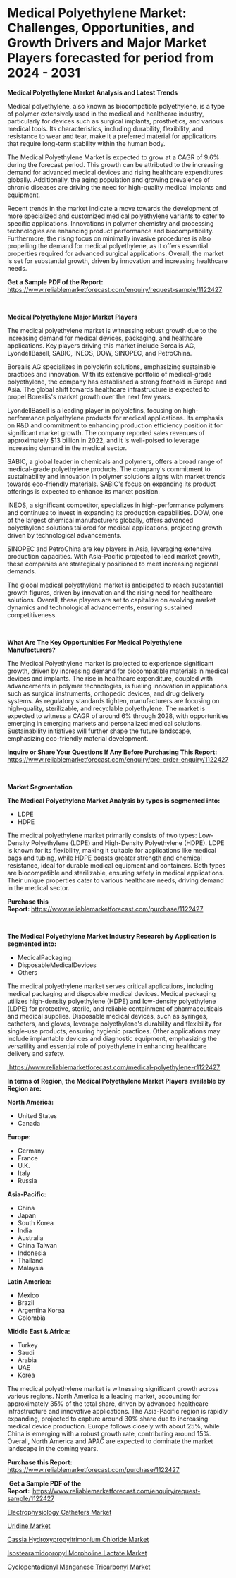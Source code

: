 <p><h1>Medical Polyethylene Market: Challenges, Opportunities, and Growth Drivers and Major Market Players forecasted for period from 2024 - 2031</h1></p><p><strong>Medical Polyethylene Market Analysis and Latest Trends</strong></p>
<p><p>Medical polyethylene, also known as biocompatible polyethylene, is a type of polymer extensively used in the medical and healthcare industry, particularly for devices such as surgical implants, prosthetics, and various medical tools. Its characteristics, including durability, flexibility, and resistance to wear and tear, make it a preferred material for applications that require long-term stability within the human body.</p><p>The Medical Polyethylene Market is expected to grow at a CAGR of 9.6% during the forecast period. This growth can be attributed to the increasing demand for advanced medical devices and rising healthcare expenditures globally. Additionally, the aging population and growing prevalence of chronic diseases are driving the need for high-quality medical implants and equipment. </p><p>Recent trends in the market indicate a move towards the development of more specialized and customized medical polyethylene variants to cater to specific applications. Innovations in polymer chemistry and processing technologies are enhancing product performance and biocompatibility. Furthermore, the rising focus on minimally invasive procedures is also propelling the demand for medical polyethylene, as it offers essential properties required for advanced surgical applications. Overall, the market is set for substantial growth, driven by innovation and increasing healthcare needs.</p></p>
<p><strong>Get a Sample PDF of the Report:&nbsp;</strong> <a href="https://www.reliablemarketforecast.com/enquiry/request-sample/1122427?utm_campaign=1141&utm_medium=2&utm_source=Github&utm_content=ia&utm_term=07112024&utm_id=medical-polyethylene">https://www.reliablemarketforecast.com/enquiry/request-sample/1122427</a></p>
<p>&nbsp;</p>
<p><strong>Medical Polyethylene Major Market Players</strong></p>
<p><p>The medical polyethylene market is witnessing robust growth due to the increasing demand for medical devices, packaging, and healthcare applications. Key players driving this market include Borealis AG, LyondellBasell, SABIC, INEOS, DOW, SINOPEC, and PetroChina.</p><p>Borealis AG specializes in polyolefin solutions, emphasizing sustainable practices and innovation. With its extensive portfolio of medical-grade polyethylene, the company has established a strong foothold in Europe and Asia. The global shift towards healthcare infrastructure is expected to propel Borealis's market growth over the next few years.</p><p>LyondellBasell is a leading player in polyolefins, focusing on high-performance polyethylene products for medical applications. Its emphasis on R&D and commitment to enhancing production efficiency position it for significant market growth. The company reported sales revenues of approximately $13 billion in 2022, and it is well-poised to leverage increasing demand in the medical sector.</p><p>SABIC, a global leader in chemicals and polymers, offers a broad range of medical-grade polyethylene products. The company's commitment to sustainability and innovation in polymer solutions aligns with market trends towards eco-friendly materials. SABIC's focus on expanding its product offerings is expected to enhance its market position.</p><p>INEOS, a significant competitor, specializes in high-performance polymers and continues to invest in expanding its production capabilities. DOW, one of the largest chemical manufacturers globally, offers advanced polyethylene solutions tailored for medical applications, projecting growth driven by technological advancements.</p><p>SINOPEC and PetroChina are key players in Asia, leveraging extensive production capacities. With Asia-Pacific projected to lead market growth, these companies are strategically positioned to meet increasing regional demands.</p><p>The global medical polyethylene market is anticipated to reach substantial growth figures, driven by innovation and the rising need for healthcare solutions. Overall, these players are set to capitalize on evolving market dynamics and technological advancements, ensuring sustained competitiveness.</p></p>
<p>&nbsp;</p>
<p><strong>What Are The Key Opportunities For Medical Polyethylene Manufacturers?</strong></p>
<p><p>The Medical Polyethylene market is projected to experience significant growth, driven by increasing demand for biocompatible materials in medical devices and implants. The rise in healthcare expenditure, coupled with advancements in polymer technologies, is fueling innovation in applications such as surgical instruments, orthopedic devices, and drug delivery systems. As regulatory standards tighten, manufacturers are focusing on high-quality, sterilizable, and recyclable polyethylene. The market is expected to witness a CAGR of around 6% through 2028, with opportunities emerging in emerging markets and personalized medical solutions. Sustainability initiatives will further shape the future landscape, emphasizing eco-friendly material development.</p></p>
<p><strong>Inquire or Share Your Questions If Any Before Purchasing This Report:</strong> <a href="https://www.reliablemarketforecast.com/enquiry/pre-order-enquiry/1122427?utm_campaign=1141&utm_medium=2&utm_source=Github&utm_content=ia&utm_term=07112024&utm_id=medical-polyethylene">https://www.reliablemarketforecast.com/enquiry/pre-order-enquiry/1122427</a></p>
<p>&nbsp;</p>
<p><strong>Market Segmentation</strong></p>
<p><strong>The Medical Polyethylene Market Analysis by types is segmented into:</strong></p>
<p><ul><li>LDPE</li><li>HDPE</li></ul></p>
<p><p>The medical polyethylene market primarily consists of two types: Low-Density Polyethylene (LDPE) and High-Density Polyethylene (HDPE). LDPE is known for its flexibility, making it suitable for applications like medical bags and tubing, while HDPE boasts greater strength and chemical resistance, ideal for durable medical equipment and containers. Both types are biocompatible and sterilizable, ensuring safety in medical applications. Their unique properties cater to various healthcare needs, driving demand in the medical sector.</p></p>
<p><strong>Purchase this Report:&nbsp;</strong><a href="https://www.reliablemarketforecast.com/purchase/1122427?utm_campaign=1141&utm_medium=2&utm_source=Github&utm_content=ia&utm_term=07112024&utm_id=medical-polyethylene">https://www.reliablemarketforecast.com/purchase/1122427</a></p>
<p>&nbsp;</p>
<p><strong>The Medical Polyethylene Market Industry Research by Application is segmented into:</strong></p>
<p><ul><li>MedicalPackaging</li><li>DisposableMedicalDevices</li><li>Others</li></ul></p>
<p><p>The medical polyethylene market serves critical applications, including medical packaging and disposable medical devices. Medical packaging utilizes high-density polyethylene (HDPE) and low-density polyethylene (LDPE) for protective, sterile, and reliable containment of pharmaceuticals and medical supplies. Disposable medical devices, such as syringes, catheters, and gloves, leverage polyethylene's durability and flexibility for single-use products, ensuring hygienic practices. Other applications may include implantable devices and diagnostic equipment, emphasizing the versatility and essential role of polyethylene in enhancing healthcare delivery and safety.</p></p>
<p><a href="https://www.reliablemarketforecast.com/medical-polyethylene-r1122427?utm_campaign=1141&utm_medium=2&utm_source=Github&utm_content=ia&utm_term=07112024&utm_id=medical-polyethylene">&nbsp;https://www.reliablemarketforecast.com/medical-polyethylene-r1122427</a></p>
<p><strong>In terms of Region, the Medical Polyethylene Market Players available by Region are:</strong></p>
<p>
    <p> <strong> North America: </strong>
        <ul>
            <li>United States</li>
            <li>Canada</li>
        </ul>
        </p> 
    <p> <strong> Europe: </strong>
        <ul>
            <li>Germany</li>
            <li>France</li>
            <li>U.K.</li>
            <li>Italy</li>
            <li>Russia</li>
        </ul>
        </p> 
    <p> <strong> Asia-Pacific: </strong>
        <ul>
            <li>China</li>
            <li>Japan</li>
            <li>South Korea</li>
            <li>India</li>
            <li>Australia</li>
            <li>China Taiwan</li>
            <li>Indonesia</li>
            <li>Thailand</li>
            <li>Malaysia</li>
        </ul>
        </p> 
    <p> <strong> Latin America: </strong>
        <ul>
            <li>Mexico</li>
            <li>Brazil</li>
            <li>Argentina Korea</li>
            <li>Colombia</li>
        </ul>
        </p> 
    <p> <strong> Middle East & Africa: </strong>
        <ul>
            <li>Turkey</li>
            <li>Saudi</li>
            <li>Arabia</li>
            <li>UAE</li>
            <li>Korea</li>
        </ul>
    </p>
    </p>
<p><p>The medical polyethylene market is witnessing significant growth across various regions. North America is a leading market, accounting for approximately 35% of the total share, driven by advanced healthcare infrastructure and innovative applications. The Asia-Pacific region is rapidly expanding, projected to capture around 30% share due to increasing medical device production. Europe follows closely with about 25%, while China is emerging with a robust growth rate, contributing around 15%. Overall, North America and APAC are expected to dominate the market landscape in the coming years.</p></p>
<p><strong>Purchase this Report: </strong><a href="https://www.reliablemarketforecast.com/purchase/1122427?utm_campaign=1141&utm_medium=2&utm_source=Github&utm_content=ia&utm_term=07112024&utm_id=medical-polyethylene">https://www.reliablemarketforecast.com/purchase/1122427</a></p>
<p>&nbsp;<strong>Get a Sample PDF of the Report:&nbsp;&nbsp;</strong><a href="https://www.reliablemarketforecast.com/enquiry/request-sample/1122427?utm_campaign=1141&utm_medium=2&utm_source=Github&utm_content=ia&utm_term=07112024&utm_id=medical-polyethylene">https://www.reliablemarketforecast.com/enquiry/request-sample/1122427</a></p>
<p><strong></strong></p>
<p><p><a href="https://issuu.com/reportprime-2/docs/electrophysiology-catheters-market-_3f48a409fef94b?utm_campaign=1141&utm_medium=2&utm_source=Github&utm_content=ia&utm_term=07112024&utm_id=medical-polyethylene">Electrophysiology Catheters Market</a></p><p><a href="https://github.com/deshawnj39lau/Market-Research-Report-List-1/blob/main/uridine-market.md?utm_campaign=1141&utm_medium=2&utm_source=Github&utm_content=ia&utm_term=07112024&utm_id=medical-polyethylene">Uridine Market</a></p><p><a href="https://github.com/cairotmbrowne3cq/Market-Research-Report-List-1/blob/main/cassia-hydroxypropyltrimonium-chloride-market.md?utm_campaign=1141&utm_medium=2&utm_source=Github&utm_content=ia&utm_term=07112024&utm_id=medical-polyethylene">Cassia Hydroxypropyltrimonium Chloride Market</a></p><p><a href="https://github.com/b9uxfeyen/Market-Research-Report-List-1/blob/main/isostearamidopropyl-morpholine-lactate-market.md?utm_campaign=1141&utm_medium=2&utm_source=Github&utm_content=ia&utm_term=07112024&utm_id=medical-polyethylene">Isostearamidopropyl Morpholine Lactate Market</a></p><p><a href="https://github.com/siennagx1ahafter/Market-Research-Report-List-1/blob/main/cyclopentadienyl-manganese-tricarbonyl-market.md?utm_campaign=1141&utm_medium=2&utm_source=Github&utm_content=ia&utm_term=07112024&utm_id=medical-polyethylene">Cyclopentadienyl Manganese Tricarbonyl Market</a></p></p>